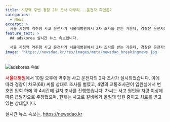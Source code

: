 ```yaml
---
title: 시청역 주변 경찰 2차 조사 마무리...운전자 확인은?
categories:
  - News
excerpt: >
  서울 시청역 역주행 사고 운전자가 서울대병원에서 2차 조사를 받는 가운데, 경찰은 운전자의 주장을 확인하기 위해 조사를 벌였다. 운전자는 계속해서 차량 이상에 의한 급발진을 주장하고 있으며, 사고 충격으로 갈비뼈 골절 등 심각한 부상을 입어 수술을 받고 있다. 이에 따라 경찰은 사고의 정확한 원인을 규명하기 위해 조사를 진행 중이다. (단어 수: 76, 문자 수: 441)
feature_text: >
  ## adskorea 실시간 뉴스 속보입니다.

  서울 시청역 역주행 사고 운전자가 서울대병원에서 2차 조사를 받는 가운데, 경찰은 운전자의 주장을 확인하기 위해 조사를 벌였다. 운전자는 계속해서 차량 이상에 의한 급발진을 주장하고 있으며, 사고 충격으로 갈비뼈 골절 등 심각한 부상을 입어 수술을 받고 있다. 이에 따라 경찰은 사고의 정확한 원인을 규명하기 위해 조사를 진행 중이다. (단어 수: 76, 문자 수: 441)
image: 'https://newsdao.kr/res/images/meta/newsdao_breakingnews.jpg'
---
```


<p><img src="https://newsdao.kr/res/images/meta/newsdao_breakingnews.jpg" alt="adskorea 속보" /></p>

<p><b><span style="color: #ee2323;">서울대병원</span></b>에서 10일 오후에 역주행 사고 운전자의 2차 조사가 실시되었습니다. 이에 따라 경찰이 차모(68) 씨를 상대로 조사를 벌였고, 4명의 교통조사관이 입원실에서 변호인 입회 하에 약 4시간에 걸쳐 조사를 진행했습니다. 차씨는 사고 원인을 차량 이상에 따른 급발진으로 주장했으며, 현재는 사고로 갈비뼈가 골절돼 입원 중이고 치료를 받고 있는 상태입니다.</p>
실시간 뉴스 속보는, <a href="https://newsdao.kr" rel="dofollow">https://newsdao.kr</a>


